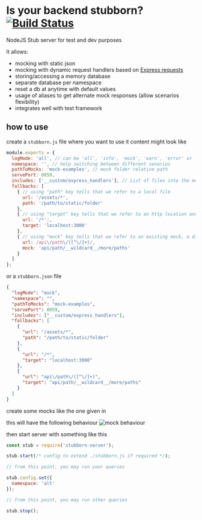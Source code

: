 # Is your backend stubborn? [![Build Status](https://travis-ci.org/zeachco/stubborn-server.png)](https://travis-ci.org/zeachco/stubborn-server)

NodeJS Stub server for test and dev purposes

It allows:

- mocking with static json
- mocking with dynamic request handlers based on [Express requests](http://expressjs.com/en/4x/api.html#req)
- storing/accessing a memory database
- separate database per namespace
- reset a db at anytime with default values
- usage of aliases to get alternate mock responses (allow scenarios flexibility)
- integrates well with test framework

## how to use

create a `stubborn.js` file where you want to use it content might look like

```javascript
module.exports = {
  logMode: 'all', // can be 'all', 'info', 'mock', 'warn', 'error' or 'none'
  namespace: '', // help switching between different senarios
  pathToMocks: 'mock-examples', // mock folder relative path
  servePort: 8059,
  includes: ['__custom/express_handlers'], // List of files into the mock folder where the express app will be exposed for custom handling
  fallbacks: [
    { // using "path" key tells that we refer to a local file
      url: '/assets/*',
      path: '/path/to/static/folder'
    },
    { // using "target" key tells that we refer to an http location and is treated as a server proxy
      url: '/*':,
      target: 'localhost:3000'
    },
    { // using "mock" key tells that we refer to an existing mock, a direct regex can be used here
      url: /api\/path\/([^\/]+)/,
      mock: 'api/path/__wildcard__/more/paths'
    }
  ]
};
```

or a `stubborn.json` file

```json
{
  "logMode": "mock",
  "namespace": "",
  "pathToMocks": "mock-examples",
  "servePort": 8059,
  "includes": ["__custom/express_handlers"],
  "fallbacks": [
    {
      "url": "/assets/*",
      "path": "/path/to/static/folder"
    },
    {
      "url": "/*",
      "target": "localhost:3000"
    },
    {
      "url": "api\/path\/([^\/]+)",
      "target": "api/path/__wildcard__/more/paths"
    }
  ]
}
```

create some mocks like the one given in

<demo>
</demo>

this will have the following behaviour ![mock behaviour](https://raw.githubusercontent.com/zeachco/stubborn-server/master/demo/memory-database.gif)

then start server with something like this

```javascript
const stub = require('stubborn-server');

stub.start(/* config to extend ./stubborn.js if required */);

// from this point, you may run your queries

stub.config.set({
  namespace: 'alt'
});

// from this point, you may run other queries

stub.stop();
```
